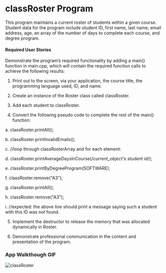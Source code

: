 # classRoster Program
This program maintains a current roster of students within a given course. Student data for the program include student ID, first name, last name, email address, age, an array of the number of days to complete each course, and degree program. 


#### Required User Stories
Demonstrate the program’s required functionality by adding a main() function in main.cpp, which will contain the required function calls to achieve the following results:

1.  Print out to the screen, via your application, the course title, the programming language used, ID, and name.

2.  Create an instance of the Roster class called classRoster.

3.  Add each student to classRoster.

4.  Convert the following pseudo code to complete the rest of the  main() function:

a.  classRoster.printAll();

b.  classRoster.printInvalidEmails();

c.  //loop through classRosterArray and for each element:

d.  classRoster.printAverageDaysInCourse(/*current_object's student id*/);

e.  classRoster.printByDegreeProgram(SOFTWARE);

f.  classRoster.remove("A3");

g.  classRoster.printAll();

h.  classRoster.remove("A3");

i.  //expected: the above line should print a message saying such a student with this ID was not found.

5.  Implement the destructor to release the memory that was allocated dynamically in Roster.

6.  Demonstrate professional communication in the content and presentation of the program.

### App Walkthough GIF

![classRoster](https://user-images.githubusercontent.com/63765884/103467076-28dc9d00-4d19-11eb-8ce5-41e81765b2d9.gif)
